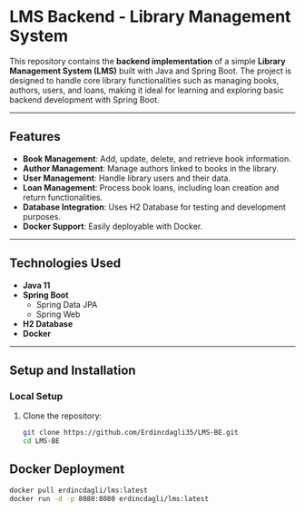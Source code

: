 # LMS Backend - Library Management System

This repository contains the **backend implementation** of a simple **Library Management System (LMS)** built with Java and Spring Boot. The project is designed to handle core library functionalities such as managing books, authors, users, and loans, making it ideal for learning and exploring basic backend development with Spring Boot.

---

## **Features**

- **Book Management**: Add, update, delete, and retrieve book information.
- **Author Management**: Manage authors linked to books in the library.
- **User Management**: Handle library users and their data.
- **Loan Management**: Process book loans, including loan creation and return functionalities.
- **Database Integration**: Uses H2 Database for testing and development purposes.
- **Docker Support**: Easily deployable with Docker.

---

## **Technologies Used**

- **Java 11**
- **Spring Boot**
    - Spring Data JPA
    - Spring Web
- **H2 Database**
- **Docker**

---

## **Setup and Installation**

### **Local Setup**
1. Clone the repository:
   ```bash
   git clone https://github.com/Erdincdagli35/LMS-BE.git
   cd LMS-BE

## **Docker Deployment**

```bash
docker pull erdincdagli/lms:latest
docker run -d -p 8080:8080 erdincdagli/lms:latest